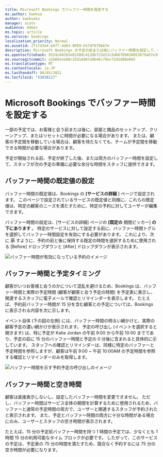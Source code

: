 ```yaml
---
title: Microsoft Bookings でバッファー時間を設定する
ms.author: kwekua
author: kwekuako
manager: scotv
audience: Admin
ms.topic: article
ms.service: bookings
localization_priority: Normal
ms.assetid: 271f43e4-b8f7-4d63-8059-b5747679bb7e
description: Microsoft Bookings の予定の前または後にバッファー時間を設定して、機器のクリーンアップまたはリセットに時間を割り当て。
ms.openlocfilehash: 932dc842b5e81589c4120bf23e53c5d66709830053879a67e30468e72eb4e4b7
ms.sourcegitcommit: a1b66e1e80c25d14d67a9b46c79ec7245d88e045
ms.translationtype: MT
ms.contentlocale: ja-JP
ms.lasthandoff: 08/05/2021
ms.locfileid: "53838117"
---
```

# <a name="set-buffer-time-in-microsoft-bookings"></a>Microsoft Bookings でバッファー時間を設定する

一部の予定では、お客様と会う前または後に、部屋と備品のセットアップ、クリーンアップ、またはリセットに時間が必要になる場合があります。 または、顧客の予定間を移動している場合は、顧客を待たなくても、チームが予定間を移動できる時間が必要な場合があります。

予定が開始される前、予定が終了した後、または両方のバッファー時間を設定して、スタッフが次の予定の準備に必要な余分な時間をスタッフに提供できます。

## <a name="set-buffer-time-defaults"></a>バッファー時間の既定値の設定

バッファー時間の既定値は、Bookings の **[サービスの詳細** ] ページで設定されます。 このページで設定されているサービスの既定値と同様に、これらの既定値は、特定の顧客のニーズを満たすために、特定の予約に対してユーザーが編集できます。

バッファー時間の設定は、[サービスの詳細] ページの **[既定の** 期間ピッカー] **の下にあります** 。 特定のサービスに対して設定する前に、バッファー時間トグルを選択してバッファー時間設定を有効にする必要があります。 これにより、次に **示** すように、予約の前と後に保持する既定の時間を選択するために使用される [Before] ドロップダウンと [After] ドロップダウンが表示されます。

   ![バッファー時間が有効になっている予約のイメージ](../media/bookings-buffertime.png)

## <a name="buffer-time-and-appointment-timing"></a>バッファー時間と予定タイミング

顧客がいつお客様と会うのかについて混乱を避けるため、Bookings は、バッファー時間と実際の予定時間 (顧客が顧客と会う予定の時間) を予定表に表示し、関連するスタッフに電子メールで確認とリマインダーを表示します。 たとえば、予約前バッファー時間が 15 分を含む顧客との予定については、Bookings に表示される内容を次に示します。

イベント自体 (下の図の左側) には、バッファー時間の明るい網かけと、実際の顧客予定の濃い網かけが表示されます。 予定の呼び出し (イベントを選択すると開きます) は、特に予定が Katie Jordan の午前 9:00 から午前 10:00 までであり、予定の前に 15 分のバッファー時間と予定の 0 分後に含まれると具体的に示しています。 スタッフへの確認とリマインダーは、同様に特定のバッファーと予定時間を参照しますが、顧客は午前 9:00 ~ 午前 10:00AM の予定時間を参照する確認とリマインダーのみを取得します。

   ![バッファー時間を示す予約予定の呼び出しのイメージ](../media/bookings-buffertime-callout.png)

## <a name="buffer-time-and-availability"></a>バッファー時間と空き時間

顧客は直接表示しないし、設定したバッファー時間を変更できません。 ただし、バッファー時間はサービス全体の期間を計算するために使用されるため、バッファーと通常の予定時間の両方で、ユーザーと関連するスタッフが予約されたと表示されます。 また、予定とバッファー時間の両方に十分な時間がある場合にのみ、ユーザーとスタッフの空き時間が表示されます。

たとえば、15 分の予定前バッファー時間を持つ 1 時間の予定では、少なくとも 1 時間 15 分の利用可能なタイム ブロックが必要です。 したがって、このサービスの予定は、予定表の 75 分の時間を満たすため、競合なく予約するには 75 分の空き時間が必要になります。
